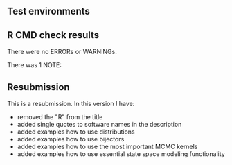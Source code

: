 ## Test environments

## R CMD check results

There were no ERRORs or WARNINGs. 

There was 1 NOTE:



## Resubmission

This is a resubmission. In this version I have:

* removed the "R" from the title
* added single quotes to software names in the description
* added examples how to use distributions
* added examples how to use bijectors
* added examples how to use the most important MCMC kernels
* added examples how to use essential state space modeling functionality

